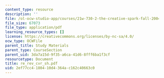 ```yaml
---
content_type: resource
description: ''
file: /ol-ocw-studio-app/courses/21w-730-2-the-creative-spark-fall-2004/2ef77cc4180410d4364ac162c40663c0_re_rev_cvr_sh.pdf
file_size: 67073
file_type: application/pdf
learning_resource_types: []
license: https://creativecommons.org/licenses/by-nc-sa/4.0/
ocw_type: OCWFile
parent_title: Study Materials
parent_type: CourseSection
parent_uid: 3da7a15d-9f35-a6ca-41d6-8fff6ba1f3cf
resourcetype: Document
title: re_rev_cvr_sh.pdf
uid: 2ef77cc4-1804-10d4-364a-c162c40663c0
---
```

